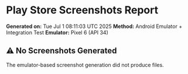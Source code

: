 # Play Store Screenshots Report

**Generated on:** Tue Jul  1 08:11:03 UTC 2025
**Method:** Android Emulator + Integration Test
**Emulator:** Pixel 6 (API 34)

## ⚠️ No Screenshots Generated

The emulator-based screenshot generation did not produce files.
